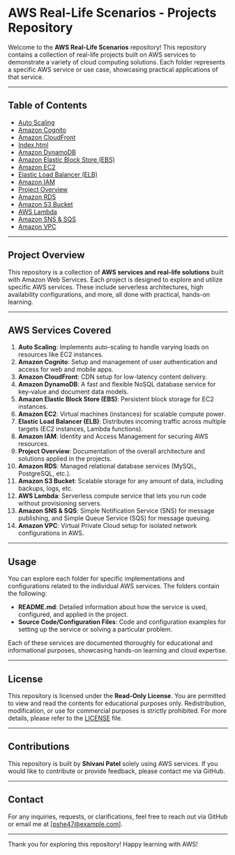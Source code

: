 # AWS Real-Life Scenarios - Projects Repository

Welcome to the **AWS Real-Life Scenarios** repository! This repository contains a collection of real-life projects built on AWS services to demonstrate a variety of cloud computing solutions. Each folder represents a specific AWS service or use case, showcasing practical applications of that service.

---

## Table of Contents

- [Auto Scaling](./AutoScaling/readme.md)
- [Amazon Cognito](./COGNITO/readme.md)
- [Amazon CloudFront](./Cloudfront/readme.md)
- [Index.html](./index.html)
- [Amazon DynamoDB](./DynamoDb/readme.md)
- [Amazon Elastic Block Store (EBS)](./EBS/readme.md)
- [Amazon EC2](./EC2/readme.md)
- [Elastic Load Balancer (ELB)](./ELB/readme.md)
- [Amazon IAM](./IAM/readme.md)
- [Project Overview](./PROJECTS/readme.md)
- [Amazon RDS](./RDS/readme.md)
- [Amazon S3 Bucket](./S3%20bucket/readme.md)
- [AWS Lambda](./lambda/readme.md)
- [Amazon SNS & SQS](./sns%20sqs/readme.md)
- [Amazon VPC](./vpc/readme.md)

---

## Project Overview

This repository is a collection of **AWS services and real-life solutions** built with Amazon Web Services. Each project is designed to explore and utilize specific AWS services. These include serverless architectures, high availability configurations, and more, all done with practical, hands-on learning.

---

## AWS Services Covered

1. **Auto Scaling**: Implements auto-scaling to handle varying loads on resources like EC2 instances.
2. **Amazon Cognito**: Setup and management of user authentication and access for web and mobile apps.
3. **Amazon CloudFront**: CDN setup for low-latency content delivery.
4. **Amazon DynamoDB**: A fast and flexible NoSQL database service for key-value and document data models.
5. **Amazon Elastic Block Store (EBS)**: Persistent block storage for EC2 instances.
6. **Amazon EC2**: Virtual machines (instances) for scalable compute power.
7. **Elastic Load Balancer (ELB)**: Distributes incoming traffic across multiple targets (EC2 instances, Lambda functions).
8. **Amazon IAM**: Identity and Access Management for securing AWS resources.
9. **Project Overview**: Documentation of the overall architecture and solutions applied in the projects.
10. **Amazon RDS**: Managed relational database services (MySQL, PostgreSQL, etc.).
11. **Amazon S3 Bucket**: Scalable storage for any amount of data, including backups, logs, etc.
12. **AWS Lambda**: Serverless compute service that lets you run code without provisioning servers.
13. **Amazon SNS & SQS**: Simple Notification Service (SNS) for message publishing, and Simple Queue Service (SQS) for message queuing.
14. **Amazon VPC**: Virtual Private Cloud setup for isolated network configurations in AWS.

---

## Usage

You can explore each folder for specific implementations and configurations related to the individual AWS services. The folders contain the following:

- **README.md**: Detailed information about how the service is used, configured, and applied in the project.
- **Source Code/Configuration Files**: Code and configuration examples for setting up the service or solving a particular problem.
  
Each of these services are documented thoroughly for educational and informational purposes, showcasing hands-on learning and cloud expertise.

---

## License

This repository is licensed under the **Read-Only License**. You are permitted to view and read the contents for educational purposes only. Redistribution, modification, or use for commercial purposes is strictly prohibited. For more details, please refer to the [LICENSE](./LICENSE) file.

---

## Contributions

This repository is built by **Shivani Patel** solely using AWS services. If you would like to contribute or provide feedback, please contact me via GitHub.

---

## Contact

For any inquiries, requests, or clarifications, feel free to reach out via GitHub or email me at [pshe47@example.com].

---

Thank you for exploring this repository! Happy learning with AWS!

